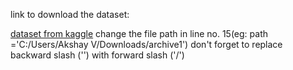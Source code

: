 
link to download the dataset:

[dataset from kaggle](https://www.kaggle.com/andrewmvd/pollen-grain-image-classification/download)
change the file path in line no. 15(eg: path ='C:/Users/Akshay V/Downloads/archive1') don't forget to replace backward slash ('\')  with forward slash ('/')
